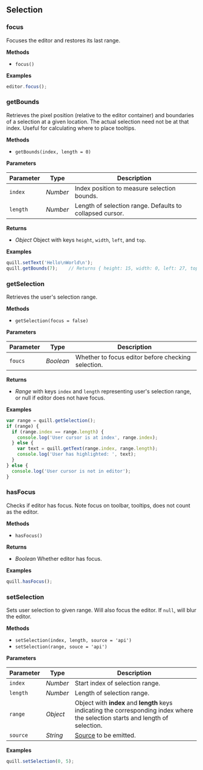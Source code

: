 ## Selection

### focus

Focuses the editor and restores its last range.

**Methods**

- `focus()`

**Examples**

```javascript
editor.focus();
```


### getBounds

Retrieves the pixel position (relative to the editor container) and boundaries of a selection at a given location. The actual selection need not be at that index. Useful for calculating where to place tooltips.

**Methods**

- `getBounds(index, length = 0)`

**Parameters**

| Parameter | Type     | Description
|-----------|----------|------------
| `index`   | _Number_ | Index position to measure selection bounds.
| `length`  | _Number_ | Length of selection range. Defaults to collapsed cursor.

**Returns**

- *Object* Object with keys `height`, `width`, `left`, and `top`.

**Examples**

```javascript
quill.setText('Hello\nWorld\n');
quill.getBounds(7);    // Returns { height: 15, width: 0, left: 27, top: 31 }
```


### getSelection

Retrieves the user's selection range.

**Methods**

- `getSelection(focus = false)`

**Parameters**

| Parameter | Type      | Description
|-----------|-----------|------------
| `foucs`   | _Boolean_ | Whether to focus editor before checking selection.

**Returns**

- *Range* with keys `index` and `length` representing user's selection range, or null if editor does not have focus.

**Examples**

```javascript
var range = quill.getSelection();
if (range) {
  if (range.index == range.length) {
    console.log('User cursor is at index', range.index);
  } else {
    var text = quill.getText(range.index, range.length);
    console.log('User has highlighted: ', text);
  }
} else {
  console.log('User cursor is not in editor');
}
```


### hasFocus

Checks if editor has focus. Note focus on toolbar, tooltips, does not count as the editor.

**Methods**

- `hasFocus()`

**Returns**

- *Boolean* Whether editor has focus.

**Examples**

```javascript
quill.hasFocus();
```


### setSelection

Sets user selection to given range. Will also focus the editor. If `null`, will blur the editor.

**Methods**

- `setSelection(index, length, source = 'api')`
- `setSelection(range, souce = 'api')`

**Parameters**

| Parameter | Type     | Description
|-----------|----------|------------
| `index`   | _Number_ | Start index of selection range.
| `length`  | _Number_ | Length of selection range.
| `range`   | _Object_ | Object with **index** and **length** keys indicating the corresponding index where the selection starts and length of selection.
| `source`  | _String_ | [Source](/docs/api/#text-change) to be emitted.

**Examples**

```javascript
quill.setSelection(0, 5);
```
